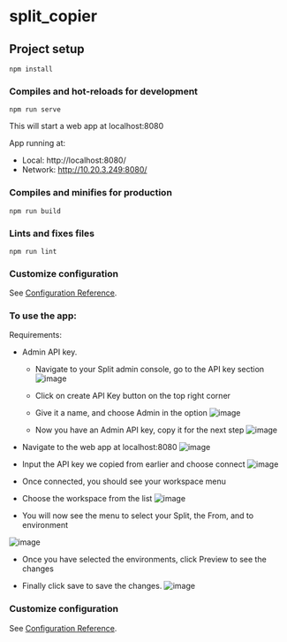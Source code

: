# split_copier

## Project setup
```
npm install
```

### Compiles and hot-reloads for development

```
npm run serve
```
This will start a web app at localhost:8080

  App running at:
  - Local:   http://localhost:8080/ 
  - Network: http://10.20.3.249:8080/

### Compiles and minifies for production
```
npm run build
```

### Lints and fixes files
```
npm run lint
```

### Customize configuration
See [Configuration Reference](https://cli.vuejs.org/config/).

### To use the app:

Requirements: 
 - Admin API key.
    - Navigate to your Split admin console, go to the API key section 
    ![image](https://user-images.githubusercontent.com/49971676/213550551-04a54aa9-d858-4b21-967a-45a7f1b69e8e.png)

    - Click on create API Key button on the top right corner
    
    - Give it a name, and choose Admin in the option
    ![image](https://user-images.githubusercontent.com/49971676/213553660-8a5cecdb-51f3-483e-998e-5422eef6191d.png)

    - Now you have an Admin API key, copy it for the next step
    ![image](https://user-images.githubusercontent.com/49971676/213553690-06b731a2-3f53-4a2e-a20c-076c49a7c07c.png)


- Navigate to the web app at localhost:8080
![image](https://user-images.githubusercontent.com/49971676/213553712-7422c85a-eea9-4d82-9254-b4fc8465b123.png)

- Input the API key we copied from earlier and choose connect
![image](https://user-images.githubusercontent.com/49971676/213553746-d81ae430-4aa8-4ae6-8700-d8de65bd300f.png)

- Once connected, you should see your workspace menu

- Choose the workspace from the list
![image](https://user-images.githubusercontent.com/49971676/213553914-c068f1fb-f058-45b7-b0e3-2072091e5fa7.png)

- You will now see the menu to select your Split, the From, and to environment

![image](https://user-images.githubusercontent.com/49971676/213553978-9f46ee32-d44c-40a1-b148-ec5aacc9b515.png)

- Once you have selected the environments, click Preview to see the changes

- Finally click save to save the changes.
![image](https://user-images.githubusercontent.com/49971676/213554044-24792007-c894-4a29-8521-2dfeec1f73ce.png)

### Customize configuration
See [Configuration Reference](https://cli.vuejs.org/config/).
